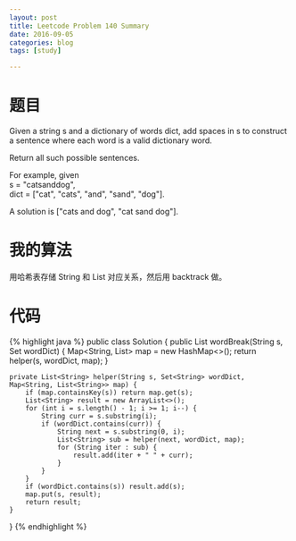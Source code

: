 ```yaml
---
layout: post
title: Leetcode Problem 140 Summary
date: 2016-09-05
categories: blog
tags: [study]

---
```


# 题目

Given a string s and a dictionary of words dict, add spaces in s to construct a sentence where each word is a valid dictionary word.

Return all such possible sentences.

For example, given  
s = "catsanddog",  
dict = ["cat", "cats", "and", "sand", "dog"].

A solution is ["cats and dog", "cat sand dog"].
# 我的算法

用哈希表存储 String 和 List 对应关系，然后用 backtrack 做。

# 代码

{% highlight java %}
public class Solution {
    public List<String> wordBreak(String s, Set<String> wordDict) {
        Map<String, List<String>> map = new HashMap<>();
        return helper(s, wordDict, map);
    }
    
    private List<String> helper(String s, Set<String> wordDict, Map<String, List<String>> map) {
        if (map.containsKey(s)) return map.get(s);
        List<String> result = new ArrayList<>();
        for (int i = s.length() - 1; i >= 1; i--) {
            String curr = s.substring(i);
            if (wordDict.contains(curr)) {
                String next = s.substring(0, i);
                List<String> sub = helper(next, wordDict, map);
                for (String iter : sub) {
                    result.add(iter + " " + curr);
                }
            }
        }
        if (wordDict.contains(s)) result.add(s);
        map.put(s, result);
        return result;
    }
}
{% endhighlight %}